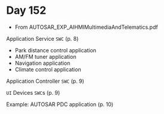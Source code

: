 # Day 152

* From AUTOSAR\_EXP\_AIHMIMultimediaAndTelematics.pdf

Application Service `SWC` (p. 8)
* Park distance control application
* AM/FM tuner application
* Navigation application
* Climate control application

Application Controller `SWC` (p. 9)

`UI` Devices `SWC`s (p. 9)

Example: AUTOSAR PDC application  (p. 10)
